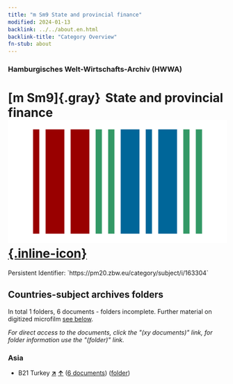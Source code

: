 ```yaml
---
title: "m Sm9 State and provincial finance"
modified: 2024-01-13
backlink: ../../about.en.html
backlink-title: "Category Overview"
fn-stub: about
---
```


### Hamburgisches Welt-Wirtschafts-Archiv (HWWA)

# [m Sm9]{.gray}&#8201; State and provincial finance &#160; [![Wikidata](/images/Wikidata-logo.svg "Wikidata"){.inline-icon}](http://www.wikidata.org/entity/Q104700265)

<div class="hint">Persistent Identifier: `https://pm20.zbw.eu/category/subject/i/163304`</div>







## Countries-subject archives folders







In total 1 folders, 6 documents - folders incomplete. Further material on digitized microfilm [see below](#filmsections).

_For direct access to the documents, click the "(xy documents)" link, for folder information use the "(folder)" link._



### Asia

- B21 Turkey [**&nearr;**](../../../geo/i/141111/about.en.html "Turkey (all folders)") [**&uarr;**](../../../geo/about.en.html#B21 "Country category system") (<a href="https://pm20.zbw.eu/iiifview/folder/sh/141111,163304" title="about: Turkey : State and provincial finance" target="_blank">6 documents</a>) ([folder](../../../../folder/sh/1411xx/141111/1633xx/163304/about.en.html))



<a id="filmsections" />













